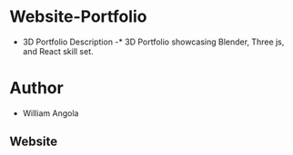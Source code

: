 # Website-Portfolio

- 3D Portfolio Description -\*
  3D Portfolio showcasing Blender, Three js, and React skill set.

# Author

- William Angola

## Website

